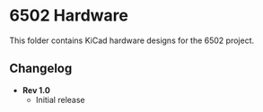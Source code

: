 6502 Hardware
=============

This folder contains KiCad hardware designs for the 6502 project.

Changelog
--------- 

- **Rev 1.0**
  - Initial release
